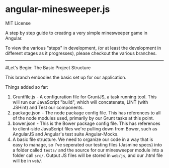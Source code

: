 angular-minesweeper.js
===========================

MIT License

A step by step guide to creating a very simple minesweeper game in Angular.

To view the various "steps" in development, (or at least the development in different stages as it progresses), please
checkout the various branches.

----

#Let's Begin: The Basic Project Structure

This branch embodies the basic set up for our application.

Things added so far:

1. Gruntfile.js - A configuration file for GruntJS, a task running tool. This will run our JavaScript "build", which will
concatenate, LINT (with JSHint) and Test our components.
2. package.json - The node package config file. This has references to all of the node modules used, primarily by our
Grunt tasks at this point.
3. bower.json - This is the Bower package config file. This has references to client-side JavaScript files we're pulling
down from Bower, such as AngularJS and Angular's test suite Angular-Mocks.
4. A basic file structure. We need to organize our code in a way that is easy to manage, so I've seperated our testing
files (Jasmine specs) into a folder called `tests/` and the source for our minesweeper module into a folder call `src/`.
Output JS files will be stored in `web/js`, and our .html file will be in `web/`.
